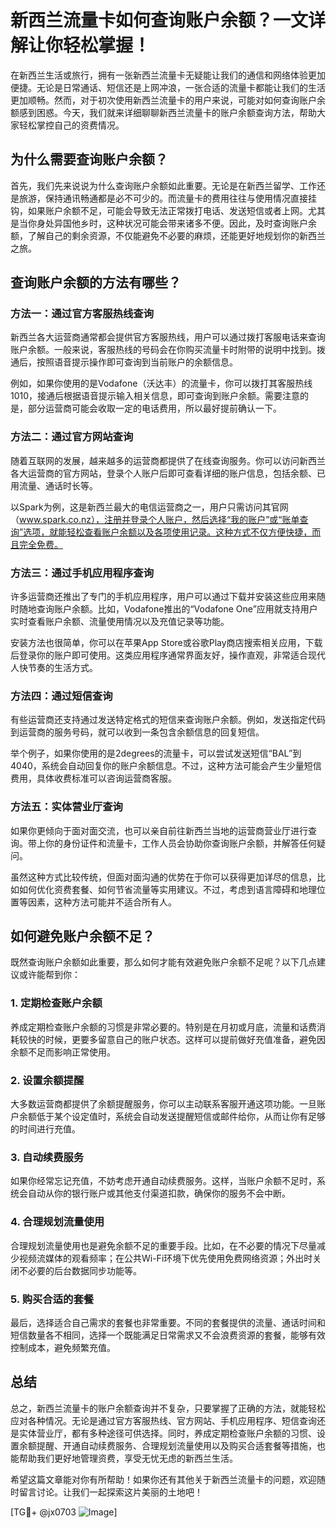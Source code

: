 # 新西兰流量卡如何查询账户余额？一文详解让你轻松掌握！

在新西兰生活或旅行，拥有一张新西兰流量卡无疑能让我们的通信和网络体验更加便捷。无论是日常通话、短信还是上网冲浪，一张合适的流量卡都能让我们的生活更加顺畅。然而，对于初次使用新西兰流量卡的用户来说，可能对如何查询账户余额感到困惑。今天，我们就来详细聊聊新西兰流量卡的账户余额查询方法，帮助大家轻松掌控自己的资费情况。

## 为什么需要查询账户余额？

首先，我们先来说说为什么查询账户余额如此重要。无论是在新西兰留学、工作还是旅游，保持通讯畅通都是必不可少的。而流量卡的费用往往与使用情况直接挂钩，如果账户余额不足，可能会导致无法正常拨打电话、发送短信或者上网。尤其是当你身处异国他乡时，这种状况可能会带来诸多不便。因此，及时查询账户余额，了解自己的剩余资源，不仅能避免不必要的麻烦，还能更好地规划你的新西兰之旅。

## 查询账户余额的方法有哪些？

### 方法一：通过官方客服热线查询

新西兰各大运营商通常都会提供官方客服热线，用户可以通过拨打客服电话来查询账户余额。一般来说，客服热线的号码会在你购买流量卡时附带的说明中找到。拨通后，按照语音提示操作即可查询到当前账户的余额信息。

例如，如果你使用的是Vodafone（沃达丰）的流量卡，你可以拨打其客服热线1010，接通后根据语音提示输入相关信息，即可查询到账户余额。需要注意的是，部分运营商可能会收取一定的电话费用，所以最好提前确认一下。

### 方法二：通过官方网站查询

随着互联网的发展，越来越多的运营商都提供了在线查询服务。你可以访问新西兰各大运营商的官方网站，登录个人账户后即可查看详细的账户信息，包括余额、已用流量、通话时长等。

以Spark为例，这是新西兰最大的电信运营商之一，用户只需访问其官网（www.spark.co.nz），注册并登录个人账户，然后选择“我的账户”或“账单查询”选项，就能轻松查看账户余额以及各项使用记录。这种方式不仅方便快捷，而且完全免费。

### 方法三：通过手机应用程序查询

许多运营商还推出了专门的手机应用程序，用户可以通过下载并安装这些应用来随时随地查询账户余额。比如，Vodafone推出的“Vodafone One”应用就支持用户实时查看账户余额、流量使用情况以及充值记录等功能。

安装方法也很简单，你可以在苹果App Store或谷歌Play商店搜索相关应用，下载后登录你的账户即可使用。这类应用程序通常界面友好，操作直观，非常适合现代人快节奏的生活方式。

### 方法四：通过短信查询

有些运营商还支持通过发送特定格式的短信来查询账户余额。例如，发送指定代码到运营商的服务号码，就可以收到一条包含余额信息的回复短信。

举个例子，如果你使用的是2degrees的流量卡，可以尝试发送短信“BAL”到4040，系统会自动回复你的账户余额信息。不过，这种方法可能会产生少量短信费用，具体收费标准可以咨询运营商客服。

### 方法五：实体营业厅查询

如果你更倾向于面对面交流，也可以亲自前往新西兰当地的运营商营业厅进行查询。带上你的身份证件和流量卡，工作人员会协助你查询账户余额，并解答任何疑问。

虽然这种方式比较传统，但面对面沟通的优势在于你可以获得更加详尽的信息，比如如何优化资费套餐、如何节省流量等实用建议。不过，考虑到语言障碍和地理位置等因素，这种方法可能并不适合所有人。

## 如何避免账户余额不足？

既然查询账户余额如此重要，那么如何才能有效避免账户余额不足呢？以下几点建议或许能帮到你：

### 1. 定期检查账户余额

养成定期检查账户余额的习惯是非常必要的。特别是在月初或月底，流量和话费消耗较快的时候，更要多留意自己的账户状态。这样可以提前做好充值准备，避免因余额不足而影响正常使用。

### 2. 设置余额提醒

大多数运营商都提供了余额提醒服务，你可以主动联系客服开通这项功能。一旦账户余额低于某个设定值时，系统会自动发送提醒短信或邮件给你，从而让你有足够的时间进行充值。

### 3. 自动续费服务

如果你经常忘记充值，不妨考虑开通自动续费服务。这样，当账户余额不足时，系统会自动从你的银行账户或其他支付渠道扣款，确保你的服务不会中断。

### 4. 合理规划流量使用

合理规划流量使用也是避免余额不足的重要手段。比如，在不必要的情况下尽量减少视频流媒体的观看频率；在公共Wi-Fi环境下优先使用免费网络资源；外出时关闭不必要的后台数据同步功能等。

### 5. 购买合适的套餐

最后，选择适合自己需求的套餐也非常重要。不同的套餐提供的流量、通话时间和短信数量各不相同，选择一个既能满足日常需求又不会浪费资源的套餐，能够有效控制成本，避免频繁充值。

## 总结

总之，新西兰流量卡的账户余额查询并不复杂，只要掌握了正确的方法，就能轻松应对各种情况。无论是通过官方客服热线、官方网站、手机应用程序、短信查询还是实体营业厅，都有多种途径可供选择。同时，养成定期检查账户余额的习惯、设置余额提醒、开通自动续费服务、合理规划流量使用以及购买合适套餐等措施，也能帮助我们更好地管理资费，享受无忧无虑的新西兰生活。

希望这篇文章能对你有所帮助！如果你还有其他关于新西兰流量卡的问题，欢迎随时留言讨论。让我们一起探索这片美丽的土地吧！

[TG💪+ @jx0703 ![Image](https://github.com/user-attachments/assets/dbca1d08-cadb-493c-b0ec-ad6f7a83f270)]